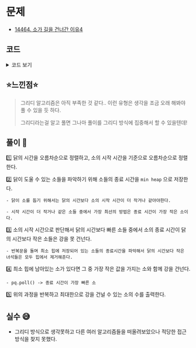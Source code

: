 # 문제

- [14464. 소가 길을 건너간 이유4](https://www.acmicpc.net/problem/14464)

## 코드

<details><summary> 코드 보기 </summary>

```java
import java.io.BufferedReader;
import java.io.IOException;
import java.io.InputStreamReader;
import java.util.Arrays;
import java.util.PriorityQueue;
import java.util.StringTokenizer;

class Cow{
    int s, e;

    public Cow(int s, int e) {
        this.s = s;
        this.e = e;
    }
}

public class Q14464 {
    static int c, n;

    public static void main(String[] args) throws IOException {
        BufferedReader br = new BufferedReader(new InputStreamReader(System.in));
        StringTokenizer st = new StringTokenizer(br.readLine());
        c = stoi(st.nextToken());
        n = stoi(st.nextToken());

        int chickens[] = new int[c];
        Cow cows[] = new Cow[n];

        for (int i = 0; i < c; i++)
            chickens[i] = stoi(br.readLine());

        for (int i = 0; i < n; i++) {
            st = new StringTokenizer(br.readLine());
            Cow cow = new Cow(stoi(st.nextToken()), stoi(st.nextToken()));
            cows[i] = cow;
        }

        Arrays.sort(chickens);
        Arrays.sort(cows, (a, b) -> (a.s - b.s));

        solution(chickens, cows);
    }

    private static void solution(int[] chickens, Cow[] cows) {
        PriorityQueue<Integer> pq = new PriorityQueue<>();
        int cnt = 0;
        int cowIdx = 0;
        for (int i = 0; i < c; i++) {
            int time = chickens[i];
            while(cowIdx < n && cows[cowIdx].s <= time)
                pq.add(cows[cowIdx++].e);

            while(!pq.isEmpty() && pq.peek() < time)
                pq.poll();

            if(!pq.isEmpty()){
                pq.poll();
                cnt += 1;
            }
        }
        System.out.println(cnt);
    }

    private static int stoi(String str) {
        return Integer.parseInt(str);
    }
}
```

</details>

## ⭐️느낀점⭐️

> 그리디 알고리즘은 아직 부족한 것 같다.. 이런 유형은 생각을 조금 오래 해봐야 풀 수 있을 듯 하다.
>
> 그리디라는걸 알고 풀면 그나마 풀이를 그리디 방식에 집중해서 할 수 있을텐데!

## 풀이 📣

1️⃣ 닭의 시간을 오름차순으로 정렬하고, 소의 시작 시간을 기준으로 오름차순으로 정렬한다.

2️⃣ 닭이 도울 수 있는 소들을 파악하기 위해 소들의 종료 시간을 `min heap` 으로 저장한다.

    - 닭이 소를 돕기 위해서는 닭의 시간보다 소의 시작 시간이 더 작거나 같아야한다.

    - 시작 시간이 더 작거나 같은 소들 중에서 가장 최선의 방법은 종료 시간이 가장 작은 소이다.

3️⃣ 소의 시작 시간으로 판단해서 닭의 시간보다 빠른 소들 중에서 소의 종료 시간이 닭의 시간보다 작은 소들은 강을 못 건넌다.

    - 반복문을 돌며 최소 힙에 저장되어 있는 소들의 종료시간을 파악해서 닭의 시간보다 작은 녀석들은 모두 힙에서 제거해준다.

4️⃣ 최소 힙에 남아있는 소가 있다면 그 중 가장 작은 값을 가지는 소와 함께 강을 건넌다.

    - pq.poll() -> 종료 시간이 가장 빠른 소

5️⃣ 위의 과정을 반복하고 최대한으로 강을 건널 수 있는 소의 수를 출력한다.

## 실수 😅

- 그리디 방식으로 생각못하고 다른 여러 알고리즘들을 떠올려보았으나 적당한 접근방식을 찾지 못했다.

